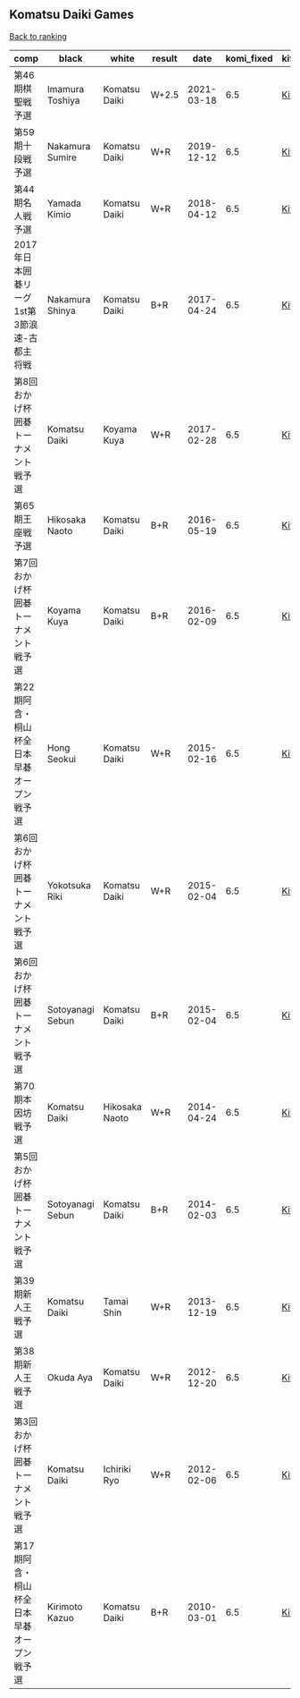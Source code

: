 ## Komatsu Daiki Games

[Back to ranking](index.md)




| **comp** | **black** | **white** | **result** | **date** | **komi_fixed** | **kifu** | 
| --- | --- | --- | --- | --- | --- | --- |
| 第46期棋聖戦予選 | Imamura Toshiya | Komatsu Daiki | W+2.5 | 2021-03-18 | 6.5 | [Kifu](https://kifudepot.net/kifucontents.php?id=aahF6bXAfPLjQOHCxQT8jA%3D%3D) | 
| 第59期十段戦予選 | Nakamura Sumire | Komatsu Daiki | W+R | 2019-12-12 | 6.5 | [Kifu](https://kifudepot.net/kifucontents.php?id=64wAKN4QZH6%2BBr0dGOvNwg%3D%3D) | 
| 第44期名人戦予選 | Yamada Kimio | Komatsu Daiki | W+R | 2018-04-12 | 6.5 | [Kifu](https://kifudepot.net/kifucontents.php?id=hqq2j%2BbthFgS0UVM%2Fl0SmQ%3D%3D) | 
| 2017年日本囲碁リーグ1st第3節浪速-古都主将戦 | Nakamura Shinya | Komatsu Daiki | B+R | 2017-04-24 | 6.5 | [Kifu](https://kifudepot.net/kifucontents.php?id=fXJW82FmKaW2qBpmq7jY%2FQ%3D%3D) | 
| 第8回おかげ杯囲碁トーナメント戦予選 | Komatsu Daiki | Koyama Kuya | W+R | 2017-02-28 | 6.5 | [Kifu](https://kifudepot.net/kifucontents.php?id=bLxTpnG1JF8lXOYqvu96uA%3D%3D) | 
| 第65期王座戦予選 | Hikosaka Naoto | Komatsu Daiki | B+R | 2016-05-19 | 6.5 | [Kifu](https://kifudepot.net/kifucontents.php?id=vMAbTkxR0rHHjTzrLhReew%3D%3D) | 
| 第7回おかげ杯囲碁トーナメント戦予選 | Koyama Kuya | Komatsu Daiki | B+R | 2016-02-09 | 6.5 | [Kifu](https://kifudepot.net/kifucontents.php?id=OfAYNKwXbVz6%2BpllMExzkw%3D%3D) | 
| 第22期阿含・桐山杯全日本早碁オープン戦予選 | Hong Seokui | Komatsu Daiki | W+R | 2015-02-16 | 6.5 | [Kifu](https://kifudepot.net/kifucontents.php?id=qPK2rwUYAEA2a1feqc3J6g%3D%3D) | 
| 第6回おかげ杯囲碁トーナメント戦予選 | Yokotsuka Riki | Komatsu Daiki | W+R | 2015-02-04 | 6.5 | [Kifu](https://kifudepot.net/kifucontents.php?id=O8tDZdBJy9A1mQC%2BApLJ4w%3D%3D) | 
| 第6回おかげ杯囲碁トーナメント戦予選 | Sotoyanagi Sebun | Komatsu Daiki | B+R | 2015-02-04 | 6.5 | [Kifu](https://kifudepot.net/kifucontents.php?id=b0iBel%2Fujqh3fewzLz8Xbw%3D%3D) | 
| 第70期本因坊戦予選 | Komatsu Daiki | Hikosaka Naoto | W+R | 2014-04-24 | 6.5 | [Kifu](https://kifudepot.net/kifucontents.php?id=IGvdeVuxIbKVQ5Oc3PxhOA%3D%3D) | 
| 第5回おかげ杯囲碁トーナメント戦予選 | Sotoyanagi Sebun | Komatsu Daiki | B+R | 2014-02-03 | 6.5 | [Kifu](https://kifudepot.net/kifucontents.php?id=5uowqbZOc%2BD4DRiUwwd6nw%3D%3D) | 
| 第39期新人王戦予選 | Komatsu Daiki | Tamai Shin | W+R | 2013-12-19 | 6.5 | [Kifu](https://kifudepot.net/kifucontents.php?id=vCOa2QV6bMCLj8RhOp7W8w%3D%3D) | 
| 第38期新人王戦予選 | Okuda Aya | Komatsu Daiki | W+R | 2012-12-20 | 6.5 | [Kifu](https://kifudepot.net/kifucontents.php?id=8uPWACmOD9o4dFBu%2BGvtNg%3D%3D) | 
| 第3回おかげ杯囲碁トーナメント戦予選 | Komatsu Daiki | Ichiriki Ryo | W+R | 2012-02-06 | 6.5 | [Kifu](https://kifudepot.net/kifucontents.php?id=TGJU2xOF%2FzDHVbQgiv9kEw%3D%3D) | 
| 第17期阿含・桐山杯全日本早碁オープン戦予選 | Kirimoto Kazuo | Komatsu Daiki | B+R | 2010-03-01 | 6.5 | [Kifu](https://kifudepot.net/kifucontents.php?id=uFIdZAzsfuEusawEqSSvGg%3D%3D) |




